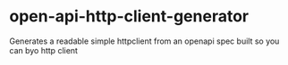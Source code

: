 # open-api-http-client-generator
Generates a readable simple httpclient from an openapi spec built so you can byo http client
